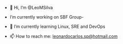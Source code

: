- 👋 Hi, I’m @LeoMSilva

-    I’m currently working on SBF Group-
- 🌱 I’m currently learning Linux, SRE and DevOps
- 📫  How to reach me: leonardocarlos.sp@hotmail.com
